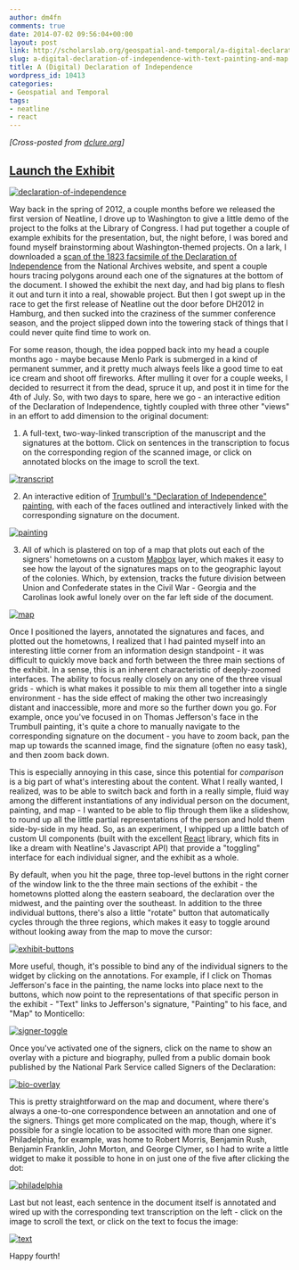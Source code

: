 ```yaml
---
author: dm4fn
comments: true
date: 2014-07-02 09:56:04+00:00
layout: post
link: http://scholarslab.org/geospatial-and-temporal/a-digital-declaration-of-independence-with-text-painting-and-map/
slug: a-digital-declaration-of-independence-with-text-painting-and-map
title: A (Digital) Declaration of Independence
wordpress_id: 10413
categories:
- Geospatial and Temporal
tags:
- neatline
- react
---
```


_[Cross-posted from [dclure.org](http://dclure.org/essays/a-digital-declaration-of-independence-with-text-painting-and-map/)]_



## [Launch the Exhibit](http://neatline.dclure.org/neatline/show/declaration-of-independence)



[![declaration-of-independence](http://dclure.org/wp-content/uploads/2014/07/declaration-of-independence-1024x610.jpg)](http://neatline.dclure.org/neatline/show/declaration-of-independence)

Way back in the spring of 2012, a couple months before we released the first version of Neatline, I drove up to Washington to give a little demo of the project to the folks at the Library of Congress. I had put together a couple of example exhibits for the presentation, but, the night before, I was bored and found myself brainstorming about Washington-themed projects. On a lark, I downloaded a [scan of the 1823 facsimile of the Declaration of Independence](http://www.archives.gov/exhibits/charters/declaration_transcript.html) from the National Archives website, and spent a couple hours tracing polygons around each one of the signatures at the bottom of the document. I showed the exhibit the next day, and had big plans to flesh it out and turn it into a real, showable project. But then I got swept up in the race to get the first release of Neatline out the door before DH2012 in Hamburg, and then sucked into the craziness of the summer conference season, and the project slipped down into the towering stack of things that I could never quite find time to work on.

For some reason, though, the idea popped back into my head a couple months ago - maybe because Menlo Park is submerged in a kind of permanent summer, and it pretty much always feels like a good time to eat ice cream and shoot off fireworks. After mulling it over for a couple weeks, I decided to resurrect it from the dead, spruce it up, and post it in time for the 4th of July. So, with two days to spare, here we go - an interactive edition of the Declaration of Independence, tightly coupled with three other "views" in an effort to add dimension to the original document:






  1. A full-text, two-way-linked transcription of the manuscript and the signatures at the bottom. Click on sentences in the transcription to focus on the corresponding region of the scanned image, or click on annotated blocks on the image to scroll the text.

[![transcript](http://dclure.org/wp-content/uploads/2014/07/transcript-1024x620.jpg)](http://dclure.org/wp-content/uploads/2014/07/transcript.jpg)




  2. An interactive edition of [Trumbull's "Declaration of Independence" painting](http://en.wikipedia.org/wiki/Trumbull%27s_Declaration_of_Independence), with each of the faces outlined and interactively linked with the corresponding signature on the document.

[![painting](http://dclure.org/wp-content/uploads/2014/07/painting1-1024x616.jpg)](http://dclure.org/wp-content/uploads/2014/07/painting1.jpg)




  3. All of which is plastered on top of a map that plots out each of the signers' hometowns on a custom [Mapbox](https://www.mapbox.com) layer, which makes it easy to see how the layout of  the signatures maps on to the geographic layout of the colonies. Which, by extension, tracks the future division between Union and Confederate states in the Civil War - Georgia and the Carolinas look awful lonely over on the far left side of the document.

[![map](http://dclure.org/wp-content/uploads/2014/07/map1-1024x615.jpg)](http://dclure.org/wp-content/uploads/2014/07/map1.jpg)





Once I positioned the layers, annotated the signatures and faces, and plotted out the hometowns, I realized that I had painted myself into an interesting little corner from an information design standpoint - it was difficult to quickly move back and forth between the three main sections of the exhibit. In a sense, this is an inherent characteristic of deeply-zoomed interfaces. The ability to focus really closely on any one of the three visual grids - which is what makes it possible to mix them all together into a single environment - has the side effect of making the other two increasingly distant and inaccessible, more and more so the further down you go. For example, once you've focused in on Thomas Jefferson's face in the Trumbull painting, it's quite a chore to manually navigate to the corresponding signature on the document - you have to zoom back, pan the map up towards the scanned image, find the signature (often no easy task), and then zoom back down.

This is especially annoying in this case, since this potential for _comparison_ is a big part of what's interesting about the content. What I really wanted, I realized, was to be able to switch back and forth in a really simple, fluid way among the different instantiations of any individual person on the document, painting, and map - I wanted to be able to flip through them like a slideshow, to round up all the little partial representations of the person and hold them side-by-side in my head. So, as an experiment, I whipped up a little batch of custom UI components (built with the excellent [React](http://facebook.github.io/react/) library, which fits in like a dream with Neatline's Javascript API) that provide a "toggling" interface for each individual signer, and the exhibit as a whole.

By default, when you hit the page, three top-level buttons in the right corner of the window link to the the three main sections of the exhibit - the hometowns plotted along the eastern seaboard, the declaration over the midwest, and the painting over the southeast. In addition to the three individual buttons, there's also a little "rotate" button that automatically cycles through the three regions, which makes it easy to toggle around without looking away from the map to move the cursor:

[![exhibit-buttons](http://dclure.org/wp-content/uploads/2014/07/exhibit-buttons.jpg)](http://dclure.org/wp-content/uploads/2014/07/exhibit-buttons.jpg)

More useful, though, it's possible to bind any of the individual signers to the widget by clicking on the annotations. For example, if I click on Thomas Jefferson's face in the painting, the name locks into place next to the buttons, which now point to the representations of that specific person in the exhibit - "Text" links to Jefferson's signature, "Painting" to his face, and "Map" to Monticello:

[![signer-toggle](http://dclure.org/wp-content/uploads/2014/07/signer-toggle-1024x840.jpg)](http://dclure.org/wp-content/uploads/2014/07/signer-toggle.jpg)

Once you've activated one of the signers, click on the name to show an overlay with a picture and biography, pulled from a public domain book published by the National Park Service called Signers of the Declaration:

[![bio-overlay](http://dclure.org/wp-content/uploads/2014/07/bio-overlay-1024x624.jpg)](http://dclure.org/wp-content/uploads/2014/07/bio-overlay.jpg)

This is pretty straightforward on the map and document, where there's always a one-to-one correspondence between an annotation and one of the signers. Things get more complicated on the map, though, where it's possible for a single location to be associted with more than one signer. Philadelphia, for example, was home to Robert Morris, Benjamin Rush, Benjamin Franklin, John Morton, and George Clymer, so I had to write a little widget to make it possible to hone in on just one of the five after clicking the dot:

[![philadelphia](http://dclure.org/wp-content/uploads/2014/07/philadelphia-1024x377.jpg)](http://dclure.org/wp-content/uploads/2014/07/philadelphia.jpg)

Last but not least, each sentence in the document itself is annotated and wired up with the corresponding text transcription on the left - click on the image to scroll the text, or click on the text to focus the image:

[![text](http://dclure.org/wp-content/uploads/2014/07/text-1024x617.jpg)](http://dclure.org/wp-content/uploads/2014/07/text.jpg)

Happy fourth!
